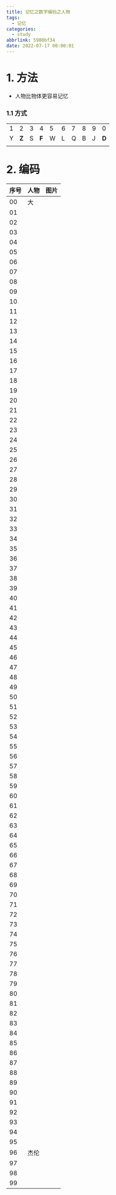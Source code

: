 ```yaml
---
title: 记忆之数字编码之人物
tags:
  - 记忆
categories:
  - study
abbrlink: 5980bf34
date: 2022-07-17 00:00:01
---
```


# 1. 方法

+ 人物比物体更容易记忆

<!-- more -->

### 1.1 方式

|      |       |      |       |      |      |      |      |      |       |
| ---- | ----- | ---- | ----- | ---- | ---- | ---- | ---- | ---- | ----- |
| 1    | 2     | 3    | 4     | 5    | 6    | 7    | 8    | 9    | 0     |
| Y    | **Z** | S    | **F** | W    | L    | Q    | B    | J    | **D** |
|      |       |      |       |      |      |      |      |      |       |

# 2. 编码

| 序号 | 人物 | 图片 |
| ---- | ------ | -------------------------------- |
| 00    | 大 |  |
| 01    |  |  |
| 02    |  |  |
| 03   |  |  |
| 04   |  |  |
| 05   |  |  |
| 06   |  |  |
| 07   |  |  |
| 08   |  |  |
| 09   |  |  |
| 10   |  |  |
| 11   |  |  |
| 12   |  |  |
| 13   |  |  |
| 14   |  |  |
| 15   |  |  |
| 16   |  |  |
| 17   |  |  |
| 18   |  |  |
| 19   |  |  |
| 20   |  |  |
| 21   |  |  |
| 22   |  |  |
| 23   |  |  |
| 24   |  |  |
| 25   |  |  |
| 26   |  |  |
| 27   |  |  |
| 28   |  |  |
| 29   |  |  |
| 30   |  |  |
| 31   |  |  |
| 32   |  |  |
| 33   |  |  |
| 34   |  |  |
| 35   |  |  |
| 36   |  |  |
| 37   |  |  |
| 38   |  |  |
| 39   |  |  |
| 40   |  |  |
| 41   |  |  |
| 42   |  |  |
| 43   |  |  |
| 44   |  |  |
| 45   |  |  |
| 46   |  |  |
| 47   |  |  |
| 48   |  |  |
| 49   |  |  |
| 50   |  |  |
| 51   |  |  |
| 52   |  |  |
| 53   |  |  |
| 54   |  |  |
| 55   |  |  |
| 56   |  |  |
| 57   |  |  |
| 58   |  |  |
| 59   |  |  |
| 60   |  |  |
| 61   |  |  |
| 62   |  |  |
| 63   |  |  |
| 64   |  |  |
| 65   |  |  |
| 66   |  |  |
| 67   |  |  |
| 68   |  |  |
| 69   |  |  |
| 70   |  |  |
| 71   |  |  |
| 72   |  |  |
| 73   |  |  |
| 74   |  |  |
| 75   |  |  |
| 76   |  |  |
| 77   |  |  |
| 78   |  |  |
| 79   |  |  |
| 80   |  |  |
| 81   |  |  |
| 82   |  |  |
| 83   |  |  |
| 84   |  |  |
| 85   |  |  |
| 86   |  |  |
| 87   |  |  |
| 88   |  |  |
| 89   |  |  |
| 90   |  |  |
| 91   |  |  |
| 92   |  |  |
| 93   |  |  |
| 94   |  |  |
| 95   |  |  |
| 96   | 杰伦 |  |
| 97   |  |  |
| 98   |  |  |
| 99   |  |  |





